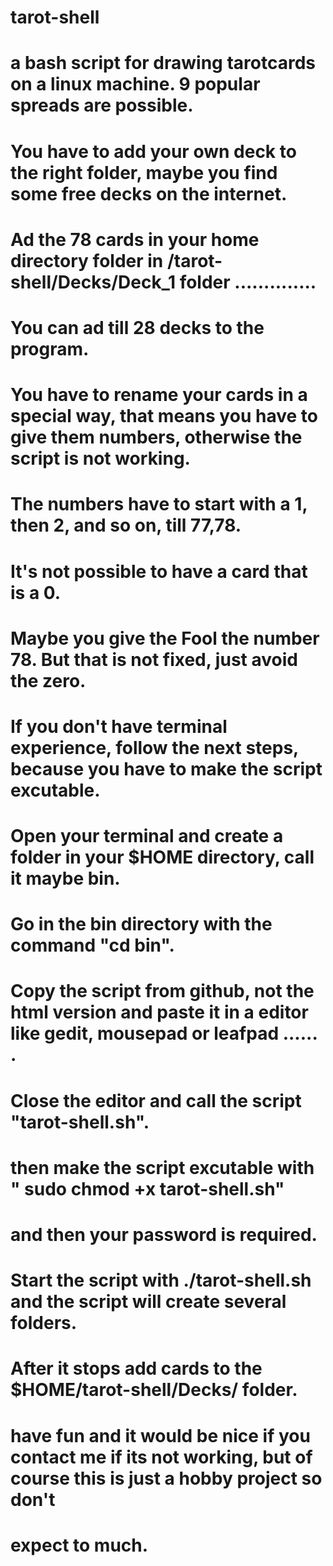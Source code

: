 #  tarot-shell
#  a bash script for drawing tarotcards on a linux machine. 9 popular spreads are possible. 
#  You have to add your own deck to the right folder, maybe you find some free decks on the internet. 
# Ad the 78 cards in your home directory folder in /tarot-shell/Decks/Deck_1 folder ..............
# You can ad till 28 decks to the program.
#
# You have to rename your cards in a special way, that means you have to give them numbers, otherwise the script is not working.
# The numbers have to start with a 1, then 2, and so on, till 77,78. 
# It's not possible to have a card that is a 0.
# Maybe you give the Fool the number 78. But that is not fixed, just avoid the zero.

# If you don't have terminal experience, follow the next steps, because you have to make the script excutable.
# Open your terminal and create a folder in your $HOME directory, call it maybe bin.
# Go in the bin directory with the command "cd bin".
# Copy the script from github, not the html version and paste it in a editor like gedit, mousepad or leafpad ...... .
# Close the editor and call the script "tarot-shell.sh".
# then make the script excutable with " sudo chmod +x tarot-shell.sh"
# and then your password is required.
# Start the script with ./tarot-shell.sh  and the script will create several folders.
# After it stops add cards to the $HOME/tarot-shell/Decks/ folder.
#
# have fun and it would be nice if you contact me if its not working, but of course this is just a hobby project so don't
# expect to much. 
# 


